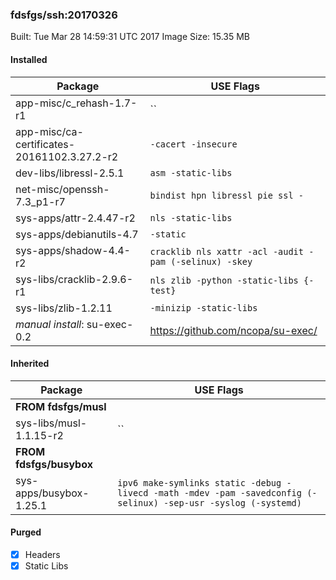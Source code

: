### fdsfgs/ssh:20170326

Built: Tue Mar 28 14:59:31 UTC 2017
Image Size: 15.35 MB

#### Installed
Package | USE Flags
--------|----------
app-misc/c_rehash-1.7-r1 | ``
app-misc/ca-certificates-20161102.3.27.2-r2 | `-cacert -insecure`
dev-libs/libressl-2.5.1 | `asm -static-libs`
net-misc/openssh-7.3_p1-r7 | `bindist hpn libressl pie ssl -`
sys-apps/attr-2.4.47-r2 | `nls -static-libs`
sys-apps/debianutils-4.7 | `-static`
sys-apps/shadow-4.4-r2 | `cracklib nls xattr -acl -audit -pam (-selinux) -skey`
sys-libs/cracklib-2.9.6-r1 | `nls zlib -python -static-libs {-test}`
sys-libs/zlib-1.2.11 | `-minizip -static-libs`
*manual install*: su-exec-0.2 | https://github.com/ncopa/su-exec/
#### Inherited
Package | USE Flags
--------|----------
**FROM fdsfgs/musl** |
sys-libs/musl-1.1.15-r2 | ``
**FROM fdsfgs/busybox** |
sys-apps/busybox-1.25.1 | `ipv6 make-symlinks static -debug -livecd -math -mdev -pam -savedconfig (-selinux) -sep-usr -syslog (-systemd)`
#### Purged
- [x] Headers
- [x] Static Libs
